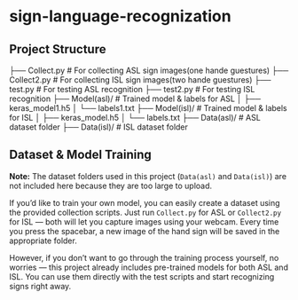 # sign-language-recognization
##  Project Structure


├── Collect.py          # For collecting ASL sign images(one hande guestures)
├── Collect2.py         # For collecting ISL sign images(two hande guestures)
├── test.py             # For testing ASL recognition
├── test2.py            # For testing ISL recognition
├── Model(asl)/         # Trained model & labels for ASL
│   ├── keras_model1.h5
│   └── labels1.txt
├── Model(isl)/         # Trained model & labels for ISL
│   ├── keras_model.h5
│   └── labels.txt
├── Data(asl)/          # ASL dataset folder
├── Data(isl)/          # ISL dataset folder

## Dataset & Model Training

**Note:** The dataset folders used in this project (`Data(asl)` and `Data(isl)`) are not included here because they are too large to upload.

If you’d like to train your own model, you can easily create a dataset using the provided collection scripts. Just run `Collect.py` for ASL or `Collect2.py` for ISL — both will let you capture images using your webcam. Every time you press the spacebar, a new image of the hand sign will be saved in the appropriate folder.

However, if you don’t want to go through the training process yourself, no worries — this project already includes pre-trained models for both ASL and ISL. You can use them directly with the test scripts and start recognizing signs right away.

